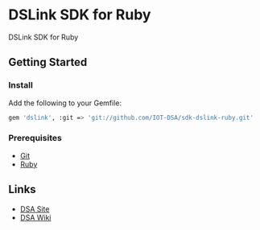 # DSLink SDK for Ruby 

DSLink SDK for Ruby

## Getting Started

### Install

Add the following to your Gemfile:

```bash
gem 'dslink', :git => 'git://github.com/IOT-DSA/sdk-dslink-ruby.git'
```


### Prerequisites

- [Git](https://git-scm.com/downloads)
- [Ruby](https://www.ruby-lang.org/en/downloads/)

## Links

- [DSA Site](http://iot-dsa.org/)
- [DSA Wiki](https://github.com/IOT-DSA/docs/wiki)
